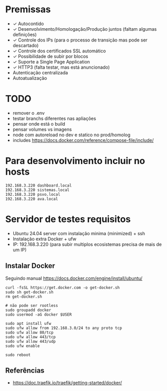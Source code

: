 # Premissas

- ✓ Autocontido 
- ✓ Desenvolvimento/Homologação/Produção juntos (faltam algumas definições)
- ✓ Controle dos IPs (para o processo de transição mas pode ser descartado)
- ✓ Controle dos certificados SSL automático 
- ✓ Possibilidade de subir por blocos
- ✓ Suporte a Single Page Application
- ✓ HTTP3 (falta testar, mas está anuncionado)
- Autenticação centralizada
- Autoatualização

# TODO

- remover o .env
- testar branchs diferentes nas apliações
- pensar onde está o build 
- pensar volumes vs imagens
- node com autoreload no dev e statico no prod/homolog
- includes https://docs.docker.com/reference/compose-file/include/

# Para desenvolvimento incluir no hosts

```
192.168.3.220 dashboard.local
192.168.3.220 sistemas.local
192.168.3.220 psvo.local
192.168.3.220 ava.local
```

# Servidor de testes requisitos

- Ubuntu 24.04 server com instalação minima (minimized) + ssh
- Instalação extra Docker + ufw
- IP: 192.168.3.220 (para subir multiplos ecosistemas precisa de mais de um IP)

## Instalar Docker

Seguindo manual
https://docs.docker.com/engine/install/ubuntu/

```
curl -fsSL https://get.docker.com -o get-docker.sh
sudo sh get-docker.sh
rm get-docker.sh

# não pode ser rootless
sudo groupadd docker
sudo usermod -aG docker $USER

sudo apt install ufw
sudo ufw allow from 192.168.3.0/24 to any proto tcp
sudo ufw allow 80/tcp
sudo ufw allow 443/tcp
sudo ufw allow 443/udp
sudo ufw enable

sudo reboot
```

## Referências
- https://doc.traefik.io/traefik/getting-started/docker/
